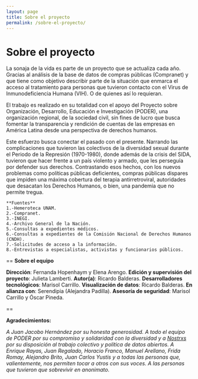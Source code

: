 ```yaml
---
layout: page
title: Sobre el proyecto
permalink: /sobre-el-proyecto/
---
```


# Sobre el proyecto #

La sonaja de la vida es parte de un proyecto que se actualiza cada año. Gracias al análisis de la base de datos de compras públicas (Compranet) y que tiene como objetivo describir parte de la situación que enmarca el acceso al tratamiento para personas que tuvieron contacto con el Virus de Inmunodeficiencia Humana (VIH). O de quienes así lo requieran. 

El trabajo es realizado en su totalidad con el apoyo del Proyecto sobre Organización, Desarrollo, Educación e Investigación (PODER), una organización regional, de la sociedad civil, sin fines de lucro que busca fomentar la transparencia y rendición de cuentas de las empresas en América Latina desde una perspectiva de derechos humanos.

Este esfuerzo busca conectar el pasado con el presente. Narrando las complicaciones que tuvieron las colectivos de la diversidad sexual durante el Periodo de la Represión (1970-1980), donde además de la crisis del SIDA, tuvieron que hacer frente a un país violento y armado, que les perseguía por defender sus derechos. Contrastando esos hechos, con los nuevos problemas como políticas públicas deficientes, compras públicas dispares que impiden una máxima cobertura del terapia antirretroviral, autoridades que desacatan los Derechos Humanos, o bien, una pandemia que no permite tregua.  
~~~
**Fuentes**
1.-Hemeroteca UNAM.
2.-Compranet.
3.-INEGI.
4.-Archivo General de la Nación.
5.-Consultas a expedientes médicos. 
6.-Consultas a expedientes de la Comisión Nacional de Derechos Humanos (CNDH).
7.-Solicitudes de acceso a la información.
8.-Entrevistas a especialistas, activistas y funcionarios públicos.
 ~~~

==
**Sobre el equipo**


**Dirección**: Fernanda Hopenhaym y Elena Arengo.
**Edición y supervisión del proyecto**: Julieta Lamberti.
**Autor(a)**: Ricardo Balderas.
**Desarrolladores tecnológicos**: Marisol Carrillo.
**Visualización de datos**: Ricardo Balderas.
**En alianza con**: Serendipia (Alejandra Padilla).
**Asesoría de seguridad**: Marisol Carrillo y Óscar Pineda. 

==


**Agradecimientos:**

_A Juan Jacobo Hernández por su honesta generosidad. A todo el equipo de PODER por su compromiso y solidaridad con la diversidad y a [Nostrxs](https://www.nosotrxs.org/) por su disposición al trabajo colectivo y política de datos abiertos. A Enrique Rayas, Juan Regalado, Horacio Franco, Manuel Arellano, Frida Romay, Alejandro Brito, Juan Carlos Yustis y a todas las personas que, valientemente, nos permiten tocar a otros con sus voces. A las personas que tuvieron que sobrevivir en anonimato._ 

